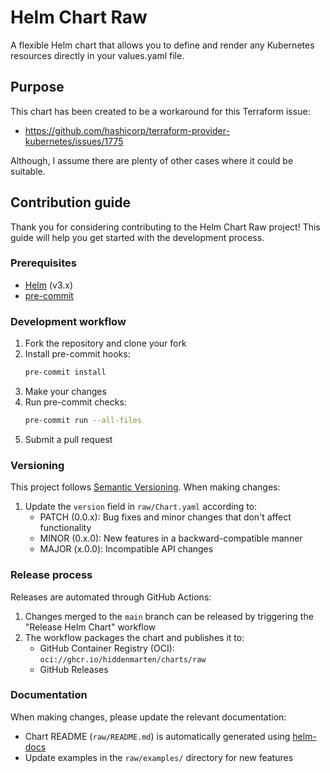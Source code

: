 # Helm Chart Raw

A flexible Helm chart that allows you to define and render any Kubernetes resources directly in your values.yaml file.

## Purpose

This chart has been created to be a workaround for this Terraform issue:
  - https://github.com/hashicorp/terraform-provider-kubernetes/issues/1775

Although, I assume there are plenty of other cases where it could be suitable.

## Contribution guide

Thank you for considering contributing to the Helm Chart Raw project! This guide will help you get started with the development process.

### Prerequisites

- [Helm](https://helm.sh/docs/intro/install/) (v3.x)
- [pre-commit](https://pre-commit.com/#install)

### Development workflow

1. Fork the repository and clone your fork
2. Install pre-commit hooks:
   ```bash
   pre-commit install
   ```
3. Make your changes
4. Run pre-commit checks:
   ```bash
   pre-commit run --all-files
   ```
5. Submit a pull request

### Versioning

This project follows [Semantic Versioning](https://semver.org/). When making changes:

1. Update the `version` field in `raw/Chart.yaml` according to:
   - PATCH (0.0.x): Bug fixes and minor changes that don't affect functionality
   - MINOR (0.x.0): New features in a backward-compatible manner
   - MAJOR (x.0.0): Incompatible API changes

### Release process

Releases are automated through GitHub Actions:

1. Changes merged to the `main` branch can be released by triggering the "Release Helm Chart" workflow
2. The workflow packages the chart and publishes it to:
   - GitHub Container Registry (OCI): `oci://ghcr.io/hiddenmarten/charts/raw`
   - GitHub Releases

### Documentation

When making changes, please update the relevant documentation:

- Chart README (`raw/README.md`) is automatically generated using [helm-docs](https://github.com/norwoodj/helm-docs)
- Update examples in the `raw/examples/` directory for new features
